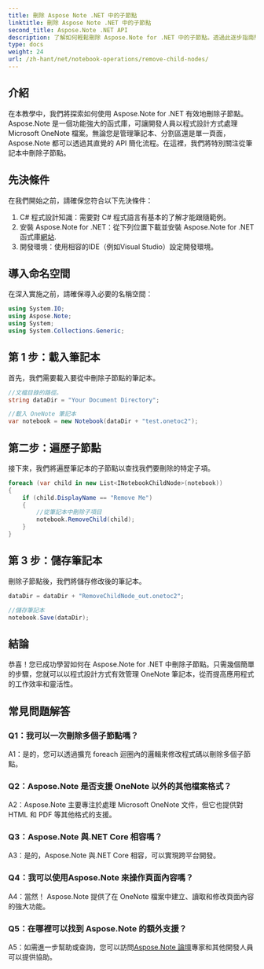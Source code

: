 ```yaml
---
title: 刪除 Aspose Note .NET 中的子節點
linktitle: 刪除 Aspose Note .NET 中的子節點
second_title: Aspose.Note .NET API
description: 了解如何輕鬆刪除 Aspose.Note for .NET 中的子節點。透過此逐步指南簡化 OneNote 檔案管理。
type: docs
weight: 24
url: /zh-hant/net/notebook-operations/remove-child-nodes/
---
```

## 介紹

在本教學中，我們將探索如何使用 Aspose.Note for .NET 有效地刪除子節點。 Aspose.Note 是一個功能強大的函式庫，可讓開發人員以程式設計方式處理 Microsoft OneNote 檔案。無論您是管理筆記本、分割區還是單一頁面，Aspose.Note 都可以透過其直覺的 API 簡化流程。在這裡，我們將特別關注從筆記本中刪除子節點。

## 先決條件

在我們開始之前，請確保您符合以下先決條件：
1. C# 程式設計知識：需要對 C# 程式語言有基本的了解才能跟隨範例。
2. 安裝 Aspose.Note for .NET：從下列位置下載並安裝 Aspose.Note for .NET 函式庫[網站](https://releases.aspose.com/note/net/).
3. 開發環境：使用相容的IDE（例如Visual Studio）設定開發環境。

## 導入命名空間

在深入實施之前，請確保導入必要的名稱空間：

```csharp
using System.IO;
using Aspose.Note;
using System;
using System.Collections.Generic;
```

## 第 1 步：載入筆記本

首先，我們需要載入要從中刪除子節點的筆記本。

```csharp
//文檔目錄的路徑。
string dataDir = "Your Document Directory";

//載入 OneNote 筆記本
var notebook = new Notebook(dataDir + "test.onetoc2");
```

## 第二步：遍歷子節點

接下來，我們將遍歷筆記本的子節點以查找我們要刪除的特定子項。

```csharp
foreach (var child in new List<INotebookChildNode>(notebook))
{
    if (child.DisplayName == "Remove Me")
    {
        //從筆記本中刪除子項目
        notebook.RemoveChild(child);
    }
}
```

## 第 3 步：儲存筆記本

刪除子節點後，我們將儲存修改後的筆記本。

```csharp
dataDir = dataDir + "RemoveChildNode_out.onetoc2";

//儲存筆記本
notebook.Save(dataDir);
```

## 結論

恭喜！您已成功學習如何在 Aspose.Note for .NET 中刪除子節點。只需幾個簡單的步驟，您就可以以程式設計方式有效管理 OneNote 筆記本，從而提高應用程式的工作效率和靈活性。

## 常見問題解答

### Q1：我可以一次刪除多個子節點嗎？

A1：是的，您可以透過擴充 foreach 迴圈內的邏輯來修改程式碼以刪除多個子節點。

### Q2：Aspose.Note 是否支援 OneNote 以外的其他檔案格式？

A2：Aspose.Note 主要專注於處理 Microsoft OneNote 文件，但它也提供對 HTML 和 PDF 等其他格式的支援。

### Q3：Aspose.Note 與.NET Core 相容嗎？

A3：是的，Aspose.Note 與.NET Core 相容，可以實現跨平台開發。

### Q4：我可以使用Aspose.Note 來操作頁面內容嗎？

A4：當然！ Aspose.Note 提供了在 OneNote 檔案中建立、讀取和修改頁面內容的強大功能。

### Q5：在哪裡可以找到 Aspose.Note 的額外支援？

 A5：如需進一步幫助或查詢，您可以訪問[Aspose.Note 論壇](https://forum.aspose.com/c/note/28)專家和其他開發人員可以提供協助。